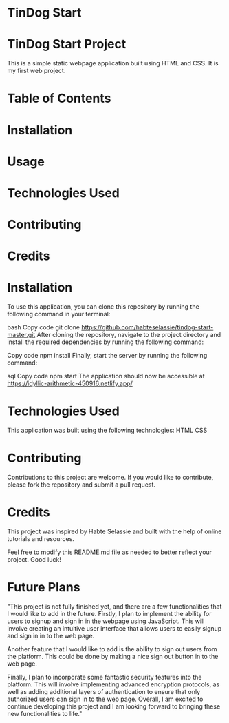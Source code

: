 # TinDog Start
# TinDog Start Project
This is a simple static webpage application built using HTML and CSS. It is my first web project. 

# Table of Contents
# Installation
# Usage
# Technologies Used
# Contributing
# Credits
# Installation
To use this application, you can clone this repository by running the following command in your terminal:

bash
Copy code
git clone https://github.com/habteselassie/tindog-start-master.git
After cloning the repository, navigate to the project directory and install the required dependencies by running the following command:

Copy code
npm install
Finally, start the server by running the following command:

sql
Copy code
npm start
The application should now be accessible at https://idyllic-arithmetic-450916.netlify.app/


# Technologies Used
This application was built using the following technologies:
HTML
CSS

# Contributing
Contributions to this project are welcome. If you would like to contribute, please fork the repository and submit a pull request.

# Credits
This project was inspired by Habte Selassie and built with the help of online tutorials and resources.

Feel free to modify this README.md file as needed to better reflect your project. Good luck!
# Future Plans
"This project is not fully finished yet, and there are a few functionalities that I would like to add in the future. Firstly, I plan to implement the ability for users to signup and sign in in the webpage using JavaScript. This will involve creating an intuitive user interface that allows users to easily signup and sign in in to the web page.

Another feature that I would like to add is the ability to sign out users from the platform. This could be done by making a nice sign out button in to the web page.

Finally, I plan to incorporate some fantastic security features into the platform. This will involve implementing advanced encryption protocols, as well as adding additional layers of authentication to ensure that only authorized users can sign in to the web page. Overall, I am excited to continue developing this project and I am looking forward to bringing these new functionalities to life."





